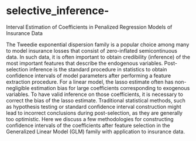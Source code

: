 # selective_inference-
Interval Estimation of Coefficients in Penalized Regression Models of Insurance Data

The Tweedie exponential dispersion family is a popular choice among many to model insurance
losses that consist of zero-inflated semicontinuous data. In such data, it is often important to
obtain credibility (inference) of the most important features that describe the endogenous variables.
Post-selection inference is the standard procedure in statistics to obtain confidence intervals of
model parameters after performing a feature extraction procedure. For a linear model, the lasso
estimate often has non-negligible estimation bias for large coefficients corresponding to exogenous
variables. To have valid inference on those coefficients, it is necessary to correct the bias of the
lasso estimate. Traditional statistical methods, such as hypothesis testing or standard confidence
interval construction might lead to incorrect conclusions during post-selection, as they are generally
too optimistic. Here we discuss a few methodologies for constructing confidence intervals of the
coefficients after feature selection in the Generalized Linear Model (GLM) family with application
to insurance data.
